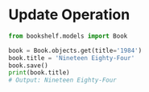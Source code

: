 # Update Operation

```python
from bookshelf.models import Book

book = Book.objects.get(title='1984')
book.title = 'Nineteen Eighty-Four'
book.save()
print(book.title)
# Output: Nineteen Eighty-Four
```
